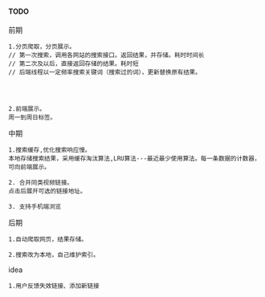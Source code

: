 #### TODO

前期
```
1.分页爬取，分页展示。
// 第一次搜索，调用各网站的搜索接口。返回结果，并存储。耗时时间长
// 第二次及以后，直接返回存储的结果。耗时短
// 后端线程以一定频率搜索关键词（搜索过的词），更新替换原有结果。




2.前端展示。
周一到周日标签。
```

中期
```
1.搜索缓存,优化搜索响应慢。
本地存储搜索结果，采用缓存淘汰算法,LRU算法---最近最少使用算法。每一条数据的计数器，可向前端展示。

2. 合并同类视频链接。
点击后展开可选的链接地址。

3. 支持手机端浏览
```

后期
```
1.自动爬取网页，结果存储。

2.搜索改为本地，自己维护索引。

```

idea
```
1.用户反馈失效链接、添加新链接

```